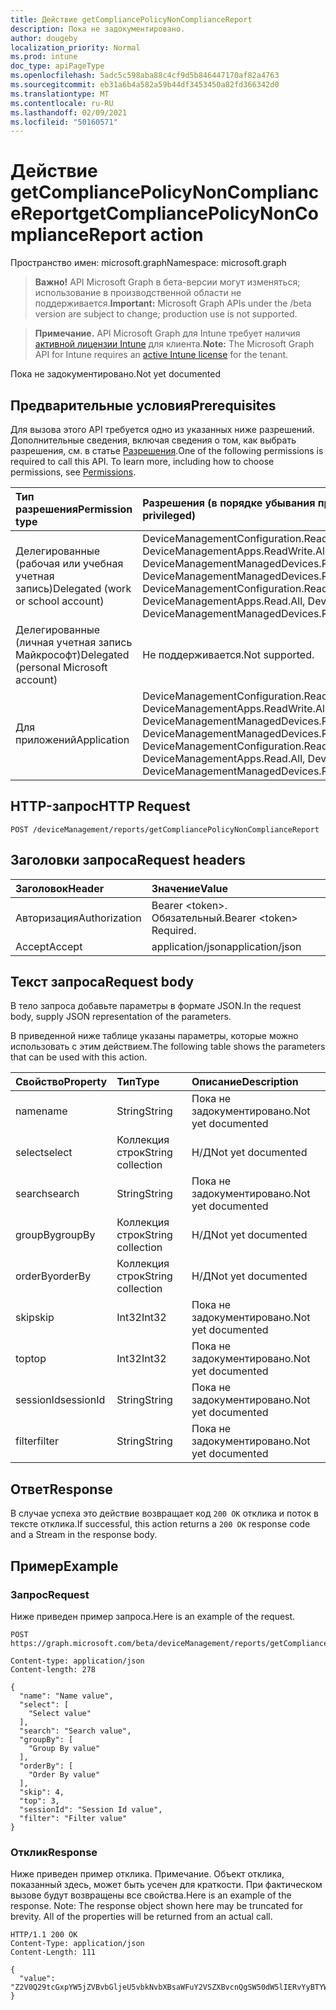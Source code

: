 ```yaml
---
title: Действие getCompliancePolicyNonComplianceReport
description: Пока не задокументировано.
author: dougeby
localization_priority: Normal
ms.prod: intune
doc_type: apiPageType
ms.openlocfilehash: 5adc5c598aba88c4cf9d5b846447170af82a4763
ms.sourcegitcommit: eb31a6b4a582a59b44df3453450a82fd366342d0
ms.translationtype: MT
ms.contentlocale: ru-RU
ms.lasthandoff: 02/09/2021
ms.locfileid: "50160571"
---
```

# <a name="getcompliancepolicynoncompliancereport-action"></a><span data-ttu-id="2ba5e-103">Действие getCompliancePolicyNonComplianceReport</span><span class="sxs-lookup"><span data-stu-id="2ba5e-103">getCompliancePolicyNonComplianceReport action</span></span>

<span data-ttu-id="2ba5e-104">Пространство имен: microsoft.graph</span><span class="sxs-lookup"><span data-stu-id="2ba5e-104">Namespace: microsoft.graph</span></span>

> <span data-ttu-id="2ba5e-105">**Важно!** API Microsoft Graph в бета-версии могут изменяться; использование в производственной области не поддерживается.</span><span class="sxs-lookup"><span data-stu-id="2ba5e-105">**Important:** Microsoft Graph APIs under the /beta version are subject to change; production use is not supported.</span></span>

> <span data-ttu-id="2ba5e-106">**Примечание.** API Microsoft Graph для Intune требует наличия [активной лицензии Intune](https://go.microsoft.com/fwlink/?linkid=839381) для клиента.</span><span class="sxs-lookup"><span data-stu-id="2ba5e-106">**Note:** The Microsoft Graph API for Intune requires an [active Intune license](https://go.microsoft.com/fwlink/?linkid=839381) for the tenant.</span></span>

<span data-ttu-id="2ba5e-107">Пока не задокументировано.</span><span class="sxs-lookup"><span data-stu-id="2ba5e-107">Not yet documented</span></span>

## <a name="prerequisites"></a><span data-ttu-id="2ba5e-108">Предварительные условия</span><span class="sxs-lookup"><span data-stu-id="2ba5e-108">Prerequisites</span></span>
<span data-ttu-id="2ba5e-p101">Для вызова этого API требуется одно из указанных ниже разрешений. Дополнительные сведения, включая сведения о том, как выбрать разрешения, см. в статье [Разрешения](/graph/permissions-reference).</span><span class="sxs-lookup"><span data-stu-id="2ba5e-p101">One of the following permissions is required to call this API. To learn more, including how to choose permissions, see [Permissions](/graph/permissions-reference).</span></span>

|<span data-ttu-id="2ba5e-111">Тип разрешения</span><span class="sxs-lookup"><span data-stu-id="2ba5e-111">Permission type</span></span>|<span data-ttu-id="2ba5e-112">Разрешения (в порядке убывания привилегий)</span><span class="sxs-lookup"><span data-stu-id="2ba5e-112">Permissions (from most to least privileged)</span></span>|
|:---|:---|
|<span data-ttu-id="2ba5e-113">Делегированные (рабочая или учебная учетная запись)</span><span class="sxs-lookup"><span data-stu-id="2ba5e-113">Delegated (work or school account)</span></span>|<span data-ttu-id="2ba5e-114">DeviceManagementConfiguration.ReadWrite.All, DeviceManagementConfiguration.Read.All, DeviceManagementApps.ReadWrite.All, DeviceManagementApps.Read.All, DeviceManagementManagedDevices.ReadWrite.All, DeviceManagementManagedDevices.Read.All</span><span class="sxs-lookup"><span data-stu-id="2ba5e-114">DeviceManagementConfiguration.ReadWrite.All, DeviceManagementConfiguration.Read.All, DeviceManagementApps.ReadWrite.All, DeviceManagementApps.Read.All, DeviceManagementManagedDevices.ReadWrite.All, DeviceManagementManagedDevices.Read.All</span></span>|
|<span data-ttu-id="2ba5e-115">Делегированные (личная учетная запись Майкрософт)</span><span class="sxs-lookup"><span data-stu-id="2ba5e-115">Delegated (personal Microsoft account)</span></span>|<span data-ttu-id="2ba5e-116">Не поддерживается.</span><span class="sxs-lookup"><span data-stu-id="2ba5e-116">Not supported.</span></span>|
|<span data-ttu-id="2ba5e-117">Для приложений</span><span class="sxs-lookup"><span data-stu-id="2ba5e-117">Application</span></span>|<span data-ttu-id="2ba5e-118">DeviceManagementConfiguration.ReadWrite.All, DeviceManagementConfiguration.Read.All, DeviceManagementApps.ReadWrite.All, DeviceManagementApps.Read.All, DeviceManagementManagedDevices.ReadWrite.All, DeviceManagementManagedDevices.Read.All</span><span class="sxs-lookup"><span data-stu-id="2ba5e-118">DeviceManagementConfiguration.ReadWrite.All, DeviceManagementConfiguration.Read.All, DeviceManagementApps.ReadWrite.All, DeviceManagementApps.Read.All, DeviceManagementManagedDevices.ReadWrite.All, DeviceManagementManagedDevices.Read.All</span></span>|

## <a name="http-request"></a><span data-ttu-id="2ba5e-119">HTTP-запрос</span><span class="sxs-lookup"><span data-stu-id="2ba5e-119">HTTP Request</span></span>
<!-- {
  "blockType": "ignored"
}
-->
``` http
POST /deviceManagement/reports/getCompliancePolicyNonComplianceReport
```

## <a name="request-headers"></a><span data-ttu-id="2ba5e-120">Заголовки запроса</span><span class="sxs-lookup"><span data-stu-id="2ba5e-120">Request headers</span></span>
|<span data-ttu-id="2ba5e-121">Заголовок</span><span class="sxs-lookup"><span data-stu-id="2ba5e-121">Header</span></span>|<span data-ttu-id="2ba5e-122">Значение</span><span class="sxs-lookup"><span data-stu-id="2ba5e-122">Value</span></span>|
|:---|:---|
|<span data-ttu-id="2ba5e-123">Авторизация</span><span class="sxs-lookup"><span data-stu-id="2ba5e-123">Authorization</span></span>|<span data-ttu-id="2ba5e-124">Bearer &lt;token&gt;. Обязательный.</span><span class="sxs-lookup"><span data-stu-id="2ba5e-124">Bearer &lt;token&gt; Required.</span></span>|
|<span data-ttu-id="2ba5e-125">Accept</span><span class="sxs-lookup"><span data-stu-id="2ba5e-125">Accept</span></span>|<span data-ttu-id="2ba5e-126">application/json</span><span class="sxs-lookup"><span data-stu-id="2ba5e-126">application/json</span></span>|

## <a name="request-body"></a><span data-ttu-id="2ba5e-127">Текст запроса</span><span class="sxs-lookup"><span data-stu-id="2ba5e-127">Request body</span></span>
<span data-ttu-id="2ba5e-128">В тело запроса добавьте параметры в формате JSON.</span><span class="sxs-lookup"><span data-stu-id="2ba5e-128">In the request body, supply JSON representation of the parameters.</span></span>

<span data-ttu-id="2ba5e-129">В приведенной ниже таблице указаны параметры, которые можно использовать с этим действием.</span><span class="sxs-lookup"><span data-stu-id="2ba5e-129">The following table shows the parameters that can be used with this action.</span></span>

|<span data-ttu-id="2ba5e-130">Свойство</span><span class="sxs-lookup"><span data-stu-id="2ba5e-130">Property</span></span>|<span data-ttu-id="2ba5e-131">Тип</span><span class="sxs-lookup"><span data-stu-id="2ba5e-131">Type</span></span>|<span data-ttu-id="2ba5e-132">Описание</span><span class="sxs-lookup"><span data-stu-id="2ba5e-132">Description</span></span>|
|:---|:---|:---|
|<span data-ttu-id="2ba5e-133">name</span><span class="sxs-lookup"><span data-stu-id="2ba5e-133">name</span></span>|<span data-ttu-id="2ba5e-134">String</span><span class="sxs-lookup"><span data-stu-id="2ba5e-134">String</span></span>|<span data-ttu-id="2ba5e-135">Пока не задокументировано.</span><span class="sxs-lookup"><span data-stu-id="2ba5e-135">Not yet documented</span></span>|
|<span data-ttu-id="2ba5e-136">select</span><span class="sxs-lookup"><span data-stu-id="2ba5e-136">select</span></span>|<span data-ttu-id="2ba5e-137">Коллекция строк</span><span class="sxs-lookup"><span data-stu-id="2ba5e-137">String collection</span></span>|<span data-ttu-id="2ba5e-138">Н/Д</span><span class="sxs-lookup"><span data-stu-id="2ba5e-138">Not yet documented</span></span>|
|<span data-ttu-id="2ba5e-139">search</span><span class="sxs-lookup"><span data-stu-id="2ba5e-139">search</span></span>|<span data-ttu-id="2ba5e-140">String</span><span class="sxs-lookup"><span data-stu-id="2ba5e-140">String</span></span>|<span data-ttu-id="2ba5e-141">Пока не задокументировано.</span><span class="sxs-lookup"><span data-stu-id="2ba5e-141">Not yet documented</span></span>|
|<span data-ttu-id="2ba5e-142">groupBy</span><span class="sxs-lookup"><span data-stu-id="2ba5e-142">groupBy</span></span>|<span data-ttu-id="2ba5e-143">Коллекция строк</span><span class="sxs-lookup"><span data-stu-id="2ba5e-143">String collection</span></span>|<span data-ttu-id="2ba5e-144">Н/Д</span><span class="sxs-lookup"><span data-stu-id="2ba5e-144">Not yet documented</span></span>|
|<span data-ttu-id="2ba5e-145">orderBy</span><span class="sxs-lookup"><span data-stu-id="2ba5e-145">orderBy</span></span>|<span data-ttu-id="2ba5e-146">Коллекция строк</span><span class="sxs-lookup"><span data-stu-id="2ba5e-146">String collection</span></span>|<span data-ttu-id="2ba5e-147">Н/Д</span><span class="sxs-lookup"><span data-stu-id="2ba5e-147">Not yet documented</span></span>|
|<span data-ttu-id="2ba5e-148">skip</span><span class="sxs-lookup"><span data-stu-id="2ba5e-148">skip</span></span>|<span data-ttu-id="2ba5e-149">Int32</span><span class="sxs-lookup"><span data-stu-id="2ba5e-149">Int32</span></span>|<span data-ttu-id="2ba5e-150">Пока не задокументировано.</span><span class="sxs-lookup"><span data-stu-id="2ba5e-150">Not yet documented</span></span>|
|<span data-ttu-id="2ba5e-151">top</span><span class="sxs-lookup"><span data-stu-id="2ba5e-151">top</span></span>|<span data-ttu-id="2ba5e-152">Int32</span><span class="sxs-lookup"><span data-stu-id="2ba5e-152">Int32</span></span>|<span data-ttu-id="2ba5e-153">Пока не задокументировано.</span><span class="sxs-lookup"><span data-stu-id="2ba5e-153">Not yet documented</span></span>|
|<span data-ttu-id="2ba5e-154">sessionId</span><span class="sxs-lookup"><span data-stu-id="2ba5e-154">sessionId</span></span>|<span data-ttu-id="2ba5e-155">String</span><span class="sxs-lookup"><span data-stu-id="2ba5e-155">String</span></span>|<span data-ttu-id="2ba5e-156">Пока не задокументировано.</span><span class="sxs-lookup"><span data-stu-id="2ba5e-156">Not yet documented</span></span>|
|<span data-ttu-id="2ba5e-157">filter</span><span class="sxs-lookup"><span data-stu-id="2ba5e-157">filter</span></span>|<span data-ttu-id="2ba5e-158">String</span><span class="sxs-lookup"><span data-stu-id="2ba5e-158">String</span></span>|<span data-ttu-id="2ba5e-159">Пока не задокументировано.</span><span class="sxs-lookup"><span data-stu-id="2ba5e-159">Not yet documented</span></span>|



## <a name="response"></a><span data-ttu-id="2ba5e-160">Ответ</span><span class="sxs-lookup"><span data-stu-id="2ba5e-160">Response</span></span>
<span data-ttu-id="2ba5e-161">В случае успеха это действие возвращает код `200 OK` отклика и поток в тексте отклика.</span><span class="sxs-lookup"><span data-stu-id="2ba5e-161">If successful, this action returns a `200 OK` response code and a Stream in the response body.</span></span>

## <a name="example"></a><span data-ttu-id="2ba5e-162">Пример</span><span class="sxs-lookup"><span data-stu-id="2ba5e-162">Example</span></span>

### <a name="request"></a><span data-ttu-id="2ba5e-163">Запрос</span><span class="sxs-lookup"><span data-stu-id="2ba5e-163">Request</span></span>
<span data-ttu-id="2ba5e-164">Ниже приведен пример запроса.</span><span class="sxs-lookup"><span data-stu-id="2ba5e-164">Here is an example of the request.</span></span>
``` http
POST https://graph.microsoft.com/beta/deviceManagement/reports/getCompliancePolicyNonComplianceReport

Content-type: application/json
Content-length: 278

{
  "name": "Name value",
  "select": [
    "Select value"
  ],
  "search": "Search value",
  "groupBy": [
    "Group By value"
  ],
  "orderBy": [
    "Order By value"
  ],
  "skip": 4,
  "top": 3,
  "sessionId": "Session Id value",
  "filter": "Filter value"
}
```

### <a name="response"></a><span data-ttu-id="2ba5e-165">Отклик</span><span class="sxs-lookup"><span data-stu-id="2ba5e-165">Response</span></span>
<span data-ttu-id="2ba5e-p102">Ниже приведен пример отклика. Примечание. Объект отклика, показанный здесь, может быть усечен для краткости. При фактическом вызове будут возвращены все свойства.</span><span class="sxs-lookup"><span data-stu-id="2ba5e-p102">Here is an example of the response. Note: The response object shown here may be truncated for brevity. All of the properties will be returned from an actual call.</span></span>
``` http
HTTP/1.1 200 OK
Content-Type: application/json
Content-Length: 111

{
  "value": "Z2V0Q29tcGxpYW5jZVBvbGljeU5vbkNvbXBsaWFuY2VSZXBvcnQgSW50dW5lIERvYyBTYW1wbGUgMTA0ODU4MDU5OQ=="
}
```





